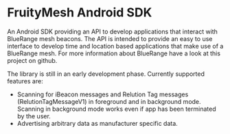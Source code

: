 # FruityMesh Android SDK
An Android SDK providing an API to develop applications that interact with BlueRange mesh beacons. The API is intended to provide an easy to use interface to develop time and location based applications that make use of a BlueRange mesh. For more information about BlueRange have a look at this project on github.

The library is still in an early development phase. Currently supported features are:
- Scanning for iBeacon messages and Relution Tag messages (RelutionTagMessageV1) in foreground and in background mode. Scanning in background mode works even if app has been terminated by the user.
- Advertising arbitrary data as manufacturer specific data.
